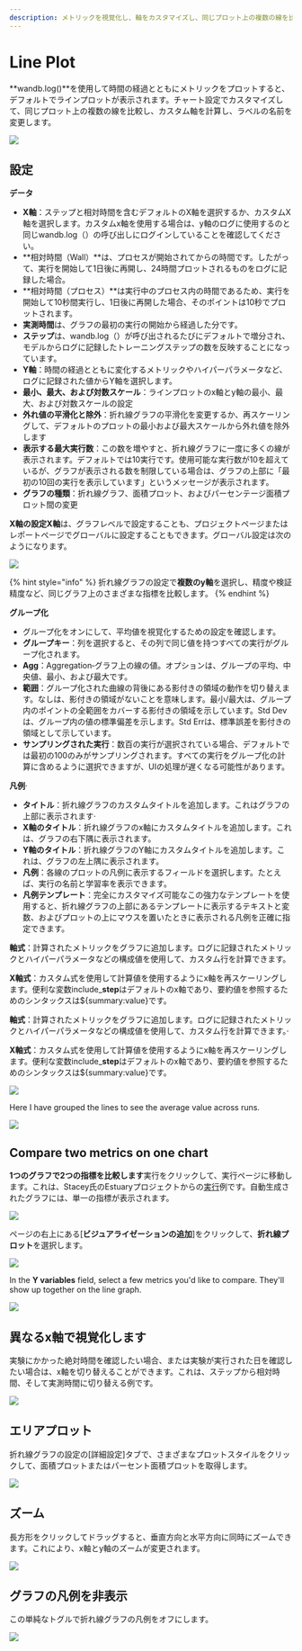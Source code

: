 ```yaml
---
description: メトリックを視覚化し、軸をカスタマイズし、同じプロット上の複数の線を比較します
---
```


# Line Plot

**wandb.log\(\)**を使用して時間の経過とともにメトリックをプロットすると、デフォルトでラインプロットが表示されます。チャート設定でカスタマイズして、同じプロット上の複数の線を比較し、カスタム軸を計算し、ラベルの名前を変更します。

![](../../../../.gitbook/assets/line-plot-example.png)

## **設定**

**データ**

*  **X軸**：ステップと相対時間を含むデフォルトのX軸を選択するか、カスタムX軸を選択します。カスタムx軸を使用する場合は、y軸のログに使用するのと同じwandb.log（）の呼び出しにログインしていることを確認してください。
* **相対時間（Wall）**は、プロセスが開始されてからの時間です。したがって、実行を開始して1日後に再開し、24時間プロットされるものをログに記録した場合。
* **相対時間（プロセス）**は実行中のプロセス内の時間であるため、実行を開始して10秒間実行し、1日後に再開した場合、そのポイントは10秒でプロットされます。
* **実測時間**は、グラフの最初の実行の開始から経過した分です。
* **ステップ**は、wandb.log（）が呼び出されるたびにデフォルトで増分され、モデルからログに記録したトレーニングステップの数を反映することになっています。
* **Y軸**：時間の経過とともに変化するメトリックやハイパーパラメータなど、ログに記録された値からY軸を選択します。
* **最小、最大、および対数スケール**：ラインプロットのx軸とy軸の最小、最大、および対数スケールの設定
* **外れ値の平滑化と除外**：折れ線グラフの平滑化を変更するか、再スケーリングして、デフォルトのプロットの最小および最大スケールから外れ値を除外します
*  **表示する最大実行数**：この数を増やすと、折れ線グラフに一度に多くの線が表示されます。デフォルトでは10実行です。使用可能な実行数が10を超えているが、グラフが表示される数を制限している場合は、グラフの上部に「最初の10回の実行を表示しています」というメッセージが表示されます。
* **グラフの種類**：折れ線グラフ、面積プロット、およびパーセンテージ面積プロット間の変更

**X軸の設定X軸**は、グラフレベルで設定することも、プロジェクトページまたはレポートページでグローバルに設定することもできます。グローバル設定は次のようになります。

![](../../../../.gitbook/assets/x-axis-global-settings.png)

{% hint style="info" %}
折れ線グラフの設定で**複数のy軸**を選択し、精度や検証精度など、同じグラフ上のさまざまな指標を比較します。
{% endhint %}

**グループ化**

* グループ化をオンにして、平均値を視覚化するための設定を確認します。 
* **グループキー**：列を選択すると、その列で同じ値を持つすべての実行がグループ化されます。
* **Agg**：Aggregation‐グラフ上の線の値。オプションは、グループの平均、中央値、最小、および最大です。
*  **範囲**：グループ化された曲線の背後にある影付きの領域の動作を切り替えます。なしは、影付きの領域がないことを意味します。最小/最大は、グループ内のポイントの全範囲をカバーする影付きの領域を示しています。Std Devは、グループ内の値の標準偏差を示します。Std Errは、標準誤差を影付きの領域として示しています。
*  **サンプリングされた実行**：数百の実行が選択されている場合、デフォルトでは最初の100のみがサンプリングされます。すべての実行をグループ化の計算に含めるように選択できますが、UIの処理が遅くなる可能性があります。

**凡例**·       

* **タイトル**：折れ線グラフのカスタムタイトルを追加します。これはグラフの上部に表示されます·      
* **X軸のタイトル**：折れ線グラフのx軸にカスタムタイトルを追加します。これは、グラフの右下隅に表示されます。
* **Y軸のタイトル**：折れ線グラフのY軸にカスタムタイトルを追加します。これは、グラフの左上隅に表示されます。
* **凡例**：各線のプロットの凡例に表示するフィールドを選択します。たとえば、実行の名前と学習率を表示できます。
* **凡例テンプレート**：完全にカスタマイズ可能なこの強力なテンプレートを使用すると、折れ線グラフの上部にあるテンプレートに表示するテキストと変数、およびプロットの上にマウスを置いたときに表示される凡例を正確に指定できます。

**軸式**：計算されたメトリックをグラフに追加します。ログに記録されたメトリックとハイパーパラメータなどの構成値を使用して、カスタム行を計算できます。

 **X軸式**：カスタム式を使用して計算値を使用するようにx軸を再スケーリングします。便利な変数include\_**step**はデフォルトのx軸であり、要約値を参照するためのシンタックスは${summary:value}です。

**軸式**：計算されたメトリックをグラフに追加します。ログに記録されたメトリックとハイパーパラメータなどの構成値を使用して、カスタム行を計算できます。·     

  **X軸式**：カスタム式を使用して計算値を使用するようにx軸を再スケーリングします。便利な変数include\_**step**はデフォルトのx軸であり、要約値を参照するためのシンタックスは${summary:value}です。

![](../../../../.gitbook/assets/demo-precision-lines.png)

Here I have grouped the lines to see the average value across runs.

![](../../../../.gitbook/assets/demo-average-precision-lines%20%282%29%20%282%29%20%283%29%20%283%29%20%283%29%20%283%29%20%284%29%20%284%29%20%285%29%20%285%29%20%284%29%20%284%29.png)

## Compare two metrics on one chart

 **1つのグラフで2つの指標を比較します**実行をクリックして、実行ページに移動します。これは、Stacey氏のEstuaryプロジェクトからの[実行](https://wandb.ai/stacey/estuary/runs/9qha4fuu?workspace=user-carey)例です。自動生成されたグラフには、単一の指標が表示されます。 

![](https://downloads.intercomcdn.com/i/o/146033177/0ea3cdea62bdfca1211ce408/Screen+Shot+2019-09-04+at+9.08.55+AM.png)

  
ページの右上にある\[**ビジュアライゼーションの追加**\]をクリックして、**折れ線プロット**を選択します。

![](https://downloads.intercomcdn.com/i/o/142936481/d0648728180887c52ab46549/image.png)

In the **Y variables** field, select a few metrics you'd like to compare. They'll show up together on the line graph.

![](https://downloads.intercomcdn.com/i/o/146033909/899fc05e30795a1d7699dc82/Screen+Shot+2019-09-04+at+9.10.52+AM.png)

## **異なるx軸で視覚化します**

  
実験にかかった絶対時間を確認したい場合、または実験が実行された日を確認したい場合は、x軸を切り替えることができます。これは、ステップから相対時間、そして実測時間に切り替える例です。

![](../../../../.gitbook/assets/howto-use-relative-time-or-wall-time.gif)

## **エリアプロット**

折れ線グラフの設定の\[詳細設定\]タブで、さまざまなプロットスタイルをクリックして、面積プロットまたはパーセント面積プロットを取得します。

![](../../../../.gitbook/assets/2020-02-27-10.49.10.gif)

##  **ズーム**

長方形をクリックしてドラッグすると、垂直方向と水平方向に同時にズームできます。これにより、x軸とy軸のズームが変更されます。

![](../../../../.gitbook/assets/2020-02-24-08.46.53.gif)

## **グラフの凡例を非表示**

この単純なトグルで折れ線グラフの凡例をオフにします。

![](../../../../.gitbook/assets/demo-hide-legend.gif)

